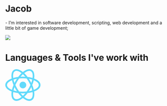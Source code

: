 <h1>Jacob</h1>
- I’m interested in software development, scripting, web development and a little bit of game development;

![](https://leetcard.jacoblin.cool/jsacob?border=0&radius=20) 

<h1>Languages & Tools I've work with</h1>

<svg xmlns="http://www.w3.org/2000/svg" width="112" height="102" fill="none">
  <path
    fill="#61dafb"
    d="M56 61.832c5.891 0 10.667-4.776 10.667-10.667S61.89 40.498 56 40.498c-5.89 0-10.666 4.776-10.666 10.667S50.108 61.832 56 61.832Z"
  />
  <path
    stroke="#61dafb"
    stroke-width="5.333"
    d="M56 75.165c29.455 0 53.333-10.745 53.333-24s-23.878-24-53.333-24-53.334 10.745-53.334 24 23.879 24 53.334 24Z"
  />
  <path
    stroke="#61dafb"
    stroke-width="5.333"
    d="M35.215 63.165c14.728 25.509 35.972 40.815 47.451 34.188 11.48-6.628 8.846-32.68-5.882-58.188-14.727-25.51-35.972-40.816-47.45-34.188-11.48 6.627-8.846 32.679 5.881 58.188Z"
  />
  <path
    stroke="#61dafb"
    stroke-width="5.333"
    d="M35.215 39.165c-14.727 25.509-17.36 51.56-5.882 58.188 11.48 6.627 32.724-8.68 47.451-34.188 14.728-25.51 17.362-51.56 5.883-58.188-11.48-6.628-32.724 8.679-47.452 34.188Z"
  />
</svg>
